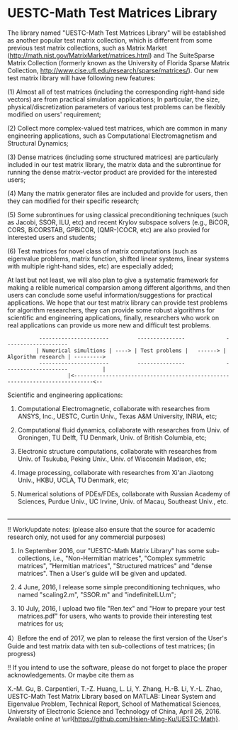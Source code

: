 # UESTC-Math Test Matrices Library
The library named "UESTC-Math Test Matrices Library" will be established as another popular test matrix collection, which is different from some previous test matrix collections, such as Matrix Market (http://math.nist.gov/MatrixMarket/matrices.html) and The SuiteSparse Matrix Collection (formerly known as the University of Florida Sparse Matrix Collection, http://www.cise.ufl.edu/research/sparse/matrices/). Our new test matrix library will have following new features:

(1) Almost all of test matrices (including the corresponding right-hand side vectors) are from practical simulation applications; In particular, the size, physical/discretization parameters of various test problems can be flexibly modified on users' requirement;

(2) Collect more complex-valued test matrices, which are common in many engineering applications, such as Computational Electromagnetism and Structural Dynamics;

(3) Dense matrices (including some structured matrices) are particularly included in our test matrix library, the matrix data and the subrontinue for running the dense matrix-vector product are provided for the interested users;

(4) Many the matrix generator files are included and provide for users, then they can modified for their specific research;

(5) Some subrontinues for using classical preconditioning techniques (such as Jacobi, SSOR, ILU, etc) and recent Krylov subspace solvers 
(e.g., BiCOR, CORS, BiCORSTAB, GPBiCOR, (QMR-)COCR, etc) are also provied for interested users and students;

(6) Test matrices for novel class of matrix computations (such as eigenvalue problems, matrix function, shifted linear systems, linear systems with multiple right-hand sides, etc) are especially added;

At last but not least, we will also plan to give a systematic framework for making a relible numerical comparsion among different algorithms, and then users can conclude some useful information/suggestions for practical applications. We hope that our test matrix library can provide test problems for algorithm researchers, they can provide some robust algorithms for scientific and engineering 
applications, finally, researchers who work on real applications can provide us more new and difficult test problems.
 
              ----------------------         ---------------             --------------------
             | Numerical simultions | ----> | Test problems |   ------> | Algorithm research | --------->
              ----------------------         ---------------             --------------------           |
                       |<----------------------------------------------------------------------------<--
                       
Scientific and engineering applications:

1. Computational Electromagnetic, collaborate with researches from ANSYS, Inc., UESTC, Curtin Univ., Texas A&M University, INRIA, etc;

2. Computational fluid dynamics, collaborate with researches from Univ. of Groningen, TU Delft, TU Denmark, Univ. of British Columbia,  etc;

3. Electronic structure computations, collaborate with researches from Univ. of Tsukuba, Peking Univ., Univ. of Wisconsin Madison, etc;

4. Image processing, collaborate with researches from Xi'an Jiaotong Univ., HKBU, UCLA, TU Denmark, etc;

5. Numerical solutions of PDEs/FDEs, collaborate with Russian Academy of Sciences, Purdue Univ., UC Irvine, Univ. of Macau, Southeast Univ., etc.
                       
------------------------------------------------------------------------------------------------------------------------------------
!! Work/update notes: (please also ensure that the source for academic research only, not used for any commercial purposes)
 
1) In September 2016, our "UESTC-Math Matrix Library" has some sub-collections, i.e., "Non-Hermitian matrices", "Complex symmetric matrices", "Hermitian matrices", "Structured matrices" and "dense matrices". Then a User's guide will be given and updated. 

2) 4 June, 2016, I release some simple preconditioning techniques, who named "scaling2.m", "SSOR.m" and "indefiniteILU.m";

3) 10 July, 2016, I upload two file "Ren.tex"  and "How to prepare your test matrices.pdf" for users, who wants 
to provide their interesting test matrices for us;

4）Before the end of 2017, we plan to release the first version of the User's Guide and test matrix data with ten sub-collections of test matrices; (in progress)

!! If you intend to use the software, please do not forget to place the proper acknowledgements. Or maybe cite them as

X.-M. Gu, B. Carpentieri, T.-Z. Huang, L. Li, Y. Zhang, H.-B. Li, Y.-L. Zhao, UESTC-Math Test Matrix Library based on MATLAB: Linear 
System and Eigenvalue Problem, Technical Report, School of Mathematical Sciences, University of Electronic Science 
and Technology of China, April 26, 2016. Available online at \url{https://github.com/Hsien-Ming-Ku/UESTC-Math}.
